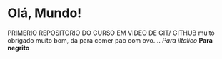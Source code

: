 # Olá, Mundo!
PRIMERIO REPOSITORIO DO CURSO EM VIDEO DE GIT/ GITHUB
muito obrigado
muito bom, da para comer pao com ovo....
*Para iltalico*
**Para negrito**